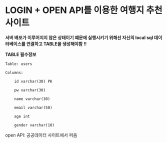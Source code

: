 # LOGIN + OPEN API를 이용한 여행지 추천 사이트

**서버 배포가 이루어지지 않은 상태이기 떄문에 실행시키기 위해선 자신의 local sql 데이터베이스를 연결하고 TABLE을 생성해야함 !!**

**TABLE 필수정보**

    Table: users

    Columns:

        id varchar(30) PK 
  
        pw varchar(30) 
  
        name varchar(30) 
  
        email varchar(50)
  
        age int 
  
        gender varchar(10)


open API: 공공데이터 사이트에서 퍼옴
